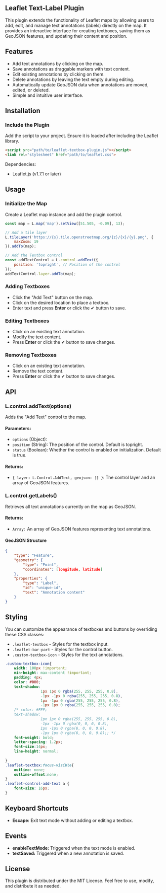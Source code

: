 ## Leaflet Text-Label Plugin

This plugin extends the functionality of Leaflet maps by allowing users to add, edit, and manage text annotations (labels) directly on the map. It provides an interactive interface for creating textboxes, saving them as GeoJSON features, and updating their content and position.

## Features
* Add text annotations by clicking on the map.
* Save annotations as draggable markers with text content.
* Edit existing annotations by clicking on them.
* Delete annotations by leaving the text empty during editing.
* Automatically update GeoJSON data when annotations are moved, edited, or deleted.
* Simple and intuitive user interface.


## Installation
### Include the Plugin
Add the script to your project. Ensure it is loaded after including the Leaflet library.

```html
<script src="path/to/leaflet-textbox-plugin.js"></script>
<link rel="stylesheet" href="path/to/leaflet.css">
```
Dependencies: 
* Leaflet.js (v1.7.1 or later)

## Usage
### Initialize the Map
Create a Leaflet map instance and add the plugin control.

```javascript
const map = L.map('map').setView([51.505, -0.09], 13);

// Add a tile layer
L.tileLayer('https://{s}.tile.openstreetmap.org/{z}/{x}/{y}.png', {
    maxZoom: 19
}).addTo(map);

// Add the Textbox control
const addTextControl = L.control.addText({
    position: 'topright', // Position of the control
});
addTextControl.layer.addTo(map);
```

### Adding Textboxes
* Click the "Add Text" button on the map.
* Click on the desired location to place a textbox.
* Enter text and press **Enter** or click the ✔ button to save.
### Editing Textboxes
* Click on an existing text annotation.
* Modify the text content.
* Press **Enter** or click the ✔ button to save changes.
###  Removing Textboxes
* Click on an existing text annotation.
* Remove the text content.
* Press **Enter** or click the ✔ button to save changes.

## API
### L.control.addText(options)
Adds the "Add Text" control to the map.

#### Parameters:
* ``options`` (Object):
* ``position`` (String): The position of the control. Default is topright.
* ``status`` (Boolean): Whether the control is enabled on initialization. Default is true.
#### Returns:
* ``{ layer: L.Control.AddText, geojson: [] }``: The control layer and an array of GeoJSON features.

### L.control.getLabels()
Retrieves all text annotations currently on the map as GeoJSON.

#### Returns:
* ``Array:`` An array of GeoJSON features representing text annotations.

#### GeoJSON Structure
```json
{
    "type": "Feature",
    "geometry": {
        "type": "Point",
        "coordinates": [longitude, latitude]
    },
    "properties": {
        "type": "Label",
        "id": "unique-id",
        "text": "Annotation content"
    }
}

```

## Styling
You can customize the appearance of textboxes and buttons by overriding these CSS classes:

* ``.leaflet-textbox`` - Styles for the textbox input.
* ``.leaflet-bar-part`` - Styles for the control button.
* ``.custom-textbox-icon`` - Styles for the text annotations.

```css
.custom-textbox-icon{    
    width: 100px !important;
    min-height: max-content !important;
    padding: 4px;
    color: #000;    
    text-shadow: 
                1px 1px 0 rgba(255, 255, 255, 0.8), 
                -1px -1px 0 rgba(255, 255, 255, 0.8), 
                1px -1px 0 rgba(255, 255, 255, 0.8), 
                -1px 1px 0 rgba(255, 255, 255, 0.8);
    /* color: #FFF;    
    text-shadow: 
                1px 1px 0 rgba(255, 255, 255, 0.8), 
                -1px -1px 0 rgba(0, 0, 0, 0.8), 
                1px -1px 0 rgba(0, 0, 0, 0.8), 
                -1px 1px 0 rgba(0, 0, 0, 0.8);; */
    font-weight: bold;
    letter-spacing: 1.2px;
    font-size:14px;
    line-height: normal;
  
}
.leaflet-textbox:focus-visible{
    outline: none;
    outline-offset:none;
}
.leaflet-control-add-text a {
    font-size: 16px;
}
```

## Keyboard Shortcuts
* **Escape:** Exit text mode without adding or editing a textbox.

## Events
* **enableTextMode:** Triggered when the text mode is enabled.
* **textSaved:** Triggered when a new annotation is saved.

## License
This plugin is distributed under the MIT License. Feel free to use, modify, and distribute it as needed.